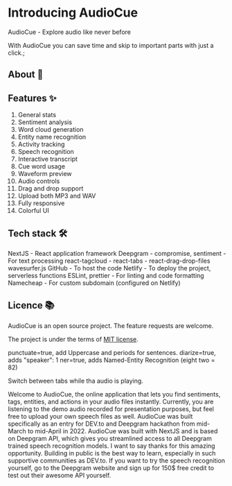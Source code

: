 # Introducing AudioCue

AudioCue - Explore audio like never before

With AudioCue you can save time and skip to important parts with just a click.;

## About 👀



## Features ✨

1. General stats
2. Sentiment analysis
3. Word cloud generation
4. Entity name recognition
5. Activity tracking
6. Speech recognition
7. Interactive transcript
8. Cue word usage
9. Waveform preview
10. Audio controls
11. Drag and drop support
12. Upload both MP3 and WAV
13. Fully responsive
14. Colorful UI

## Tech stack 🛠️

NextJS - React application framework
Deepgram - 
compromise, sentiment - For text processing
react-tagcloud - 
react-tabs - 
react-drag-drop-files
wavesurfer.js
GitHub - To host the code
Netlify - To deploy the project, serverless functions
ESLint, prettier - For linting and code formatting
Namecheap - For custom subdomain (configured on Netlify)

## Licence 📚

AudioCue is an open source project. The feature requests are welcome.

The project is under the terms of [MIT license](https://choosealicense.com/licenses/mit/).






punctuate=true, add Uppercase and periods for sentences.
diarize=true, adds "speaker": 1
ner=true, adds Named-Entity Recognition (eight two = 82)

Switch between tabs while tha audio is playing.

Welcome to AudioCue, the online application that lets you find sentiments, tags, entities, and actions in your audio files instantly.
Currently, you are listening to the demo audio recorded for presentation purposes, but feel free to upload your own speech files as well.
AudioCue was built specifically as an entry for DEV.to and Deepgram hackathon from mid-March to mid-April in 2022. AudioCue was built with NextJS and is based on Deepgram API, which gives you streamlined access to all Deepgram trained speech recognition models.
I want to say thanks for this amazing opportunity. Building in public is the best way to learn, especially in such supportive communities as DEV.to.
If you want to try the speech recognition yourself, go to the Deepgram website and sign up for 150$ free credit to test out their awesome API yourself.
